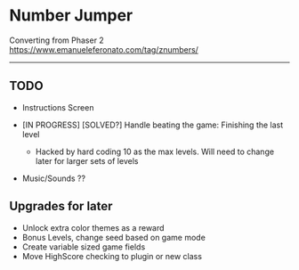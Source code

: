 # Number Jumper
Converting from Phaser 2  
https://www.emanueleferonato.com/tag/znumbers/

-----
## TODO  
 - Instructions Screen
  
+ [IN PROGRESS] [SOLVED?] Handle beating the game: Finishing the last level
  - Hacked by hard coding 10 as the max levels. Will need to change later for larger sets of levels

+ Music/Sounds ??  

## Upgrades for later
- Unlock extra color themes as a reward  
- Bonus Levels, change seed based on game mode  
- Create variable sized game fields  
- Move HighScore checking to plugin or new class  
